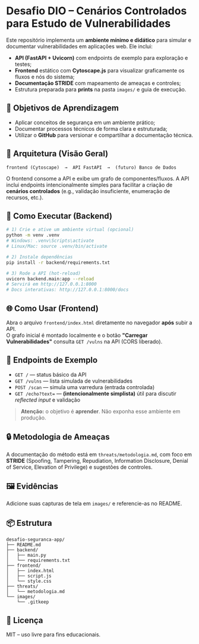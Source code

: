 # Desafio DIO – Cenários Controlados para Estudo de Vulnerabilidades

Este repositório implementa um **ambiente mínimo e didático** para simular e documentar vulnerabilidades em aplicações web. Ele inclui:
- **API (FastAPI + Uvicorn)** com endpoints de exemplo para exploração e testes;
- **Frontend** estático com **Cytoscape.js** para visualizar graficamente os fluxos e nós do sistema;
- **Documentação STRIDE** com mapeamento de ameaças e controles;
- Estrutura preparada para **prints** na pasta `images/` e guia de execução.

## 🎯 Objetivos de Aprendizagem
- Aplicar conceitos de segurança em um ambiente prático;
- Documentar processos técnicos de forma clara e estruturada;
- Utilizar o **GitHub** para versionar e compartilhar a documentação técnica.

## 🧱 Arquitetura (Visão Geral)
```
frontend (Cytoscape)  →  API FastAPI  →  (futuro) Banco de Dados
```
O frontend consome a API e exibe um grafo de componentes/fluxos. A API inclui endpoints intencionalmente simples para facilitar a criação de **cenários controlados** (e.g., validação insuficiente, enumeração de recursos, etc.).

## 🚀 Como Executar (Backend)
```bash
# 1) Crie e ative um ambiente virtual (opcional)
python -m venv .venv
# Windows: .venv\Scripts\activate
# Linux/Mac: source .venv/bin/activate

# 2) Instale dependências
pip install -r backend/requirements.txt

# 3) Rode a API (hot-reload)
uvicorn backend.main:app --reload
# Servirá em http://127.0.0.1:8000
# Docs interativas: http://127.0.0.1:8000/docs
```

## 🌐 Como Usar (Frontend)
Abra o arquivo `frontend/index.html` diretamente no navegador **após** subir a API.  
O grafo inicial é montado localmente e o botão **"Carregar Vulnerabilidades"** consulta `GET /vulns` na API (CORS liberado).

## 🧪 Endpoints de Exemplo
- `GET /` — status básico da API
- `GET /vulns` — lista simulada de vulnerabilidades
- `POST /scan` — simula uma varredura (entrada controlada)
- `GET /echo?text=` — **(intencionalmente simplista)** útil para discutir *reflected input* e validação

> **Atenção:** o objetivo é **aprender**. Não exponha esse ambiente em produção.

## 🔒 Metodologia de Ameaças
A documentação do método está em `threats/metodologia.md`, com foco em **STRIDE** (Spoofing, Tampering, Repudiation, Information Disclosure, Denial of Service, Elevation of Privilege) e sugestões de controles.

## 🖼 Evidências
Adicione suas capturas de tela em `images/` e referencie-as no README.

## 📦 Estrutura
```
desafio-seguranca-app/
├── README.md
├── backend/
│   ├── main.py
│   └── requirements.txt
├── frontend/
│   ├── index.html
│   ├── script.js
│   └── style.css
├── threats/
│   └── metodologia.md
└── images/
    └── .gitkeep
```

## 📜 Licença
MIT – uso livre para fins educacionais.
